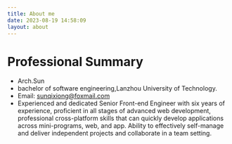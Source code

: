 ```yaml
---
title: About me
date: 2023-08-19 14:58:09
layout: about
---
```


# Professional Summary

* Arch.Sun
* bachelor of software engineering,Lanzhou University of Technology.
* Email: sunqixiong@foxmail.com
* Experienced and dedicated Senior Front-end Engineer with six years of experience, proficient in all stages of advanced web development, professional cross-platform skills that can quickly develop applications across mini-programs, web, and app. Ability to effectively self-manage and deliver independent projects and collaborate in a team setting.